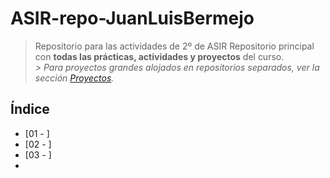 # ASIR-repo-JuanLuisBermejo

> Repositorio para las actividades de 2º de ASIR
> Repositorio principal con **todas las prácticas, actividades y proyectos** del curso.  
*> Para proyectos grandes alojados en repositorios separados, ver la sección [Proyectos]().*

## Índice
- [01 - ]
- [02 - ]
- [03 - ]
- 
